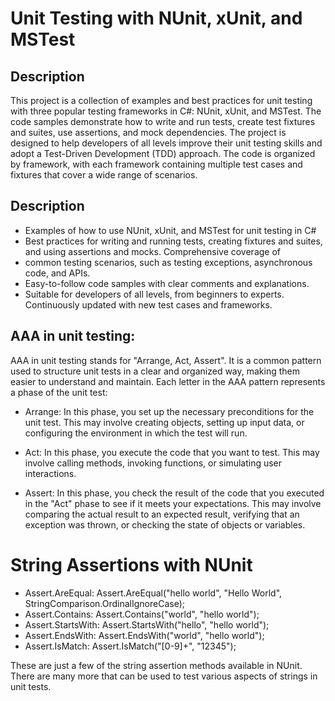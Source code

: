 # Unit Testing with NUnit, xUnit, and MSTest

## Description

This project is a collection of examples and best practices for unit testing with three popular testing frameworks in C#: NUnit, xUnit, and MSTest. The code samples demonstrate how to write and run tests, create test fixtures and suites, use assertions, and mock dependencies.
The project is designed to help developers of all levels improve their unit testing skills and adopt a Test-Driven Development (TDD) approach. The code is organized by framework, with each framework containing multiple test cases and fixtures that cover a wide range of scenarios.


## Description

- Examples of how to use NUnit, xUnit, and MSTest for unit testing in C#
- Best practices for writing and running tests, creating fixtures and suites, and using assertions and mocks. Comprehensive coverage of
- common testing scenarios, such as testing exceptions, asynchronous code, and APIs.
- Easy-to-follow code samples with clear comments and explanations.
- Suitable for developers of all levels, from beginners to experts. Continuously updated with new test cases and frameworks.

## AAA in unit testing:
AAA in unit testing stands for "Arrange, Act, Assert". It is a common pattern used to structure unit tests in a clear and organized way, making them easier to understand and maintain. Each letter in the AAA pattern represents a phase of the unit test:

- Arrange: In this phase, you set up the necessary preconditions for the unit test. This may involve creating objects, setting up input data, or configuring the environment in which the test will run.

- Act: In this phase, you execute the code that you want to test. This may involve calling methods, invoking functions, or simulating user interactions.

- Assert: In this phase, you check the result of the code that you executed in the "Act" phase to see if it meets your expectations. This may involve comparing the actual result to an expected result, verifying that an exception was thrown, or checking the state of objects or variables.






# String Assertions with NUnit

- Assert.AreEqual: Assert.AreEqual("hello world", "Hello World", StringComparison.OrdinalIgnoreCase);
- Assert.Contains: Assert.Contains("world", "hello world");
- Assert.StartsWith: Assert.StartsWith("hello", "hello world");
- Assert.EndsWith: Assert.EndsWith("world", "hello world");
- Assert.IsMatch: Assert.IsMatch("[0-9]+", "12345");

These are just a few of the string assertion methods available in NUnit. There are many more that can be used to test various aspects of strings in unit tests.




